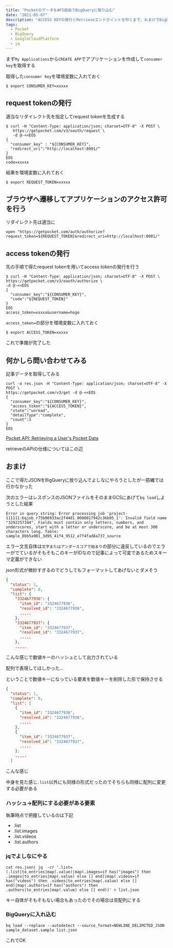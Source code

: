 ```yaml
---
title: "PocketのデータをAPI経由でBigQueryに取り込む"
date: "2021-05-07"
description: "ACCESS KEYの発行とRetrieveエンドポイントを叩くまで、おまけでBigQueryにいれてみた"
tags:
  - Pocket
  - BigQuery
  - GoogleCloudPlatform
  - jq
---
```


まず`My Applications`から`CREATE APP`でアプリケーションを作成して`consumer key`を取得する

取得した`consumer key`を環境変数に入れておく

```shell
$ export CONSUMER_KEY=xxxxx
```

## request tokenの発行

適当なリダイレクト先を指定してrequest tokenを生成する

```shell
$ curl -H "Content-Type: application/json; charset=UTF-8" -X POST \
   https://getpocket.com/v3/oauth/request \
   -d @-<<EOS
{
  "consumer_key" : "${CONSUMER_KEY}",
  "redirect_uri":"http://localhost:8001/"
}
EOS
code=xxxxx
```

結果を環境変数に入れておく

```shell
$ export REQUEST_TOKEN=xxxxx
```

## ブラウザへ遷移してアプリケーションのアクセス許可を行う

リダイレクト先は適当に

```shell
open "https://getpocket.com/auth/authorize?request_token=${REQUEST_TOKEN}&redirect_uri=http://localhost:8001/"
```

## access tokenの発行

先の手順で得たrequest tokenを用いてaccess tokenの発行を行う

```shell
$ curl -H "Content-Type: application/json; charset=UTF-8" -X POST \
https://getpocket.com/v3/oauth/authorize \
-d @-<<EOS
{
  "consumer_key":"${CONSUMER_KEY}",
  "code":"${REQUEST_TOKEN}"
}
EOS
access_token=xxxxx&username=hoge
```

`access_token=`の部分を環境変数に入れておく

```shell
$ export ACCESS_TOKEN=xxxxx
```

これで準備が完了した

## 何かしら問い合わせてみる

記事データを取得してみる

```shell
curl -o res.json -H "Content-Type: application/json; charset=UTF-8" -X POST \
https://getpocket.com/v3/get -d @-<<EOS
{
  "consumer_key":"${CONSUMER_KEY}",
  "access_token":"${ACCESS_TOKEN}",
  "state":"unread",
  "detailType":"complete",
  "count":3
}
EOS
```

[Pocket API: Retrieving a User's Pocket Data](https://getpocket.com/developer/docs/v3/retrieve)

retrieveのAPIの仕様についてはこの辺

## おまけ

ここで得たJSONをBigQueryに放り込んでよしなにやろうとしたが一筋縄では行かなかった

次のエラーはレスポンスのJSONファイルをそのままGCSにあげて`bq load`しようとした結果

```
Error in query string: Error processing job 'project-111111:bqjob_r75b06933ac2f4481_0000017942c36b05_1': Invalid field name "3292257344". Fields must contain only letters, numbers, and
underscores, start with a letter or underscore, and be at most 300 characters long. Table: sample_8bb5a901_3d95_41f4_9512_e7f4fad8a737_source
```

エラー文言自体は`文字またはアンダースコアで始まり`の部分に違反しているのでエラーがでているがそもそもこのキーがIDなので記事によって可変であるためスキーマ定義ができない

json形式が微妙すぎるのでどうしてもフォーマットしてあげないとダメそう

```json
{
  "status": 1,
  "complete": 0,
  "list": {
    "3324677936": {
      "item_id": "3324677936",
      "resolved_id": "3324677936",
      .....
    },
    "3324677937": {
      "item_id": "3324677937",
      "resolved_id": "3324677937",
      .....
    },
    .....
```

こんな感じで数値キーのハッシュとして出力されている

配列で表現してほしかった…

ということで数値キーになっている要素を数値キーを削除した形で保持させる

```json
{
  "status": 1,
  "complete": 0,
  "list": [
    {
      "item_id": "3324677936",
      "resolved_id": "3324677936",
      .....
    },
    {
      "item_id": "3324677937",
      "resolved_id": "3324677937",
      .....
    },
    .....
  ]
```

こんな感じ

中身を見た感じ`.list`以外にも同様の形式だったのでそちらも同様に配列に変更する必要がある

### ハッシュ→配列にする必要がある要素

執筆時点で把握しているのは下記

- .list
- .list.images
- .list.videos
- .list.authors

### jqでよしなにやる

```
cat res.json| jq  -cr '.list=(.list|to_entries|map(.value)|map(.images=if has("images") then .images|to_entries|map(.value) else [] end)|map(.videos=if has("videos") then .videos|to_entries|map(.value) else [] end)|map(.authors=if has("authors") then .authors|to_entries|map(.value) else [] end))' > list.json
```

キー自体がそもそもない場合もあったのでその場合は空配列にする

### BigQueryに入れ込む

```
bq load --replace --autodetect --source_format=NEWLINE_DELIMITED_JSON sample_dataset.sample list.json
```

これでOK